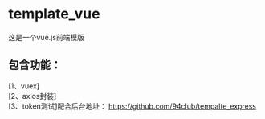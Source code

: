 # template_vue

这是一个vue.js前端模版

## 包含功能：

[1、vuex]<br/>
[2、axios封装]<br/>
[3、token测试]配合后台地址： https://github.com/94club/tempalte_express<br/>
